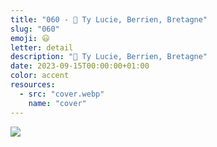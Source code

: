 ```yaml
---
title: "060 - 📍 Ty Lucie, Berrien, Bretagne"
slug: "060"
emoji: 😃
letter: detail
description: "📍 Ty Lucie, Berrien, Bretagne"
date: 2023-09-15T00:00:00+01:00
color: accent
resources:
  - src: "cover.webp"
    name: "cover"
---
```

![](cover)
